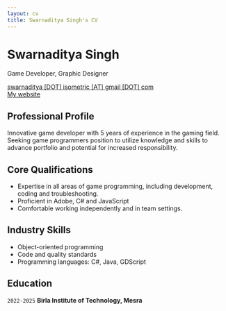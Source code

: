 ```yaml
---
layout: cv
title: Swarnaditya Singh's CV
---
```


# Swarnaditya Singh

Game Developer, Graphic Designer

<div id="webaddress">
<a href="mailto:swarnaditya.isometric@gmail.com">swarnaditya [DOT] isometric [AT] gmail [DOT] com</a>
<br>
<a href="https://demonkingswarn.is-a.dev">My website</a>
</div>

## Professional Profile

Innovative game developer with 5 years of experience in the gaming field. Seeking game programmers position to utilize knowledge and skills to advance portfolio and potential for increased responsibility.

## Core Qualifications

- Expertise in all areas of game programming, including development, coding and troubleshooting.
- Proficient in Adobe, C# and JavaScript
- Comfortable working independently and in team settings.

## Industry Skills

- Object-oriented programming
- Code and quality standards
- Programming languages: C#, Java, GDScript

## Education

`2022-2025`
__Birla Institute of Technology, Mesra__
